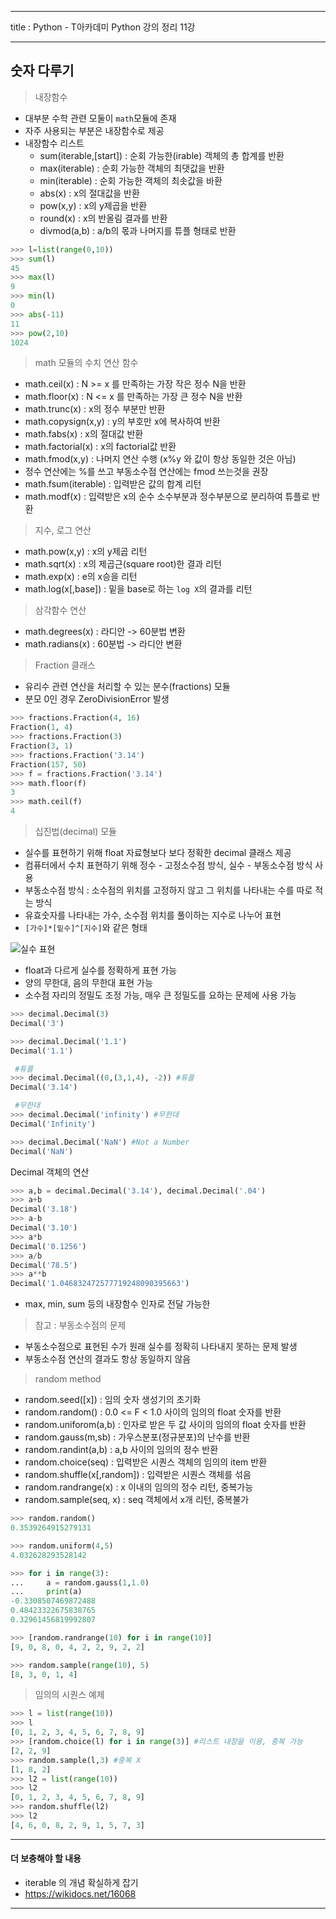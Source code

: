 
***
title : Python -  T아카데미 Python 강의 정리 11강
***

## 숫자 다루기

> 내장함수

- 대부분 수학 관련 모둘이 `math`모듈에 존재
- 자주 사용되는 부분은 내장함수로 제공
- 내장함수 리스트
  - sum(iterable,[start]) : 순회 가능한(irable) 객체의 총 합계를 반환
  - max(iterable) : 순회 가능한 객체의 최댓값을 반환
  - min(iterable) : 순회 가능한 객체의 최솟값을 바환
  - abs(x) : x의 절대값을 반환
  - pow(x,y) : x의 y제곱을 반환
  - round(x) : x의 반올림 결과를 반환
  - divmod(a,b) : a/b의 몫과 나머지를 튜플 형태로 반환

```python
>>> l=list(range(0,10))
>>> sum(l)
45
>>> max(l)
9
>>> min(l)
0
>>> abs(-11)
11
>>> pow(2,10)
1024
```

> math 모듈의 수치 연산 함수

- math.ceil(x) : N >= x 를 만족하는 가장 작은 정수 N을 반환
- math.floor(x) : N <= x 를 만족하는 가장 큰 정수 N을 반환
- math.trunc(x) : x의 정수 부분만 반환
- math.copysign(x,y) : y의 부호만 x에 복사하여 반환
- math.fabs(x) : x의 절대값 반환
- math.factorial(x) : x의 factorial값 반환
- math.fmod(x,y) : 나머지 연산 수행 (x%y 와 값이 항상 동일한 것은 아님)
 - 정수 연산에는 %를 쓰고 부동소수점 연산에는 fmod 쓰는것을 권장
- math.fsum(iterable) : 입력받은 값의 합계 리턴
- math.modf(x) : 입력받은 x의 순수 소수부분과 정수부분으로 분리하여 튜플로 반환

> 지수, 로그 연산

- math.pow(x,y) : x의 y제곱 리턴
- math.sqrt(x) : x의 제곱근(square root)한 결과 리턴
- math.exp(x) : e의 x승을 리턴
- math.log(x[,base]) : 밑을 base로 하는 `log X`의 결과를 리턴

> 삼각함수 연산

- math.degrees(x) : 라디안 -> 60분법 변환
- math.radians(x) : 60분법 -> 라디안 변환

> Fraction 클래스

- 유리수 관련 연산을 처리할 수 있는 분수(fractions) 모듈
 - 분모 0인 경우 ZeroDivisionError 발생

```python
>>> fractions.Fraction(4, 16)
Fraction(1, 4)
>>> fractions.Fraction(3)
Fraction(3, 1)
>>> fractions.Fraction('3.14')
Fraction(157, 50)
>>> f = fractions.Fraction('3.14')
>>> math.floor(f)
3
>>> math.ceil(f)
4  
```

> 십진법(decimal) 모듈

- 실수를 표현하기 위해 float 자료형보다 보다 정확한 decimal 클래스 제공
- 컴퓨터에서 수치 표현하기 위해 정수 - 고정소수점 방식, 실수 - 부동소수점 방식 사용
- 부동소수점 방식 : 소수점의 위치를 고정하지 않고 그 위치를 나타내는 수를 따로 적는 방식
- 유효숫자를 나타내는 가수, 소수점 위치를 풀이하는 지수로 나누어 표현
- `[가수]*[밑수]^[지수]`와 같은 형태  

![실수 표현](https://drive.google.com/file/d/1zw59uw0o8haZUUp5u4BNv2jyTZHgNv1-/view?usp=sharing)

- float과 다르게 실수를 정확하게 표현 가능
- 양의 무한대, 음의 무한대 표현 가능
- 소수점 자리의 정밀도 조정 가능, 매우 큰 정밀도를 요하는 문제에 사용 가능

```python
>>> decimal.Decimal(3)
Decimal('3')

>>> decimal.Decimal('1.1')
Decimal('1.1')

 #튜플
>>> decimal.Decimal((0,(3,1,4), -2)) #튜플
Decimal('3.14')

 #무한대
>>> decimal.Decimal('infinity') #무한대
Decimal('Infinity')

>>> decimal.Decimal('NaN') #Not a Number
Decimal('NaN')
```

Decimal 객체의 연산  
```python
>>> a,b = decimal.Decimal('3.14'), decimal.Decimal('.04')
>>> a+b
Decimal('3.18')
>>> a-b
Decimal('3.10')
>>> a*b
Decimal('0.1256')
>>> a/b
Decimal('78.5')
>>> a**b
Decimal('1.046832472577719248090395663')
```

- max, min, sum 등의 내장함수 인자로 전달 가능한

> 참고 : 부동소수점의 문제  

- 부동소수점으로 표현된 수가 원래 실수를 정확히 나타내지 못하는 문제 발생
- 부동소수점 연산의 결과도 항상 동일하지 않음

> random method

- random.seed([x]) : 임의 숫자 생성기의 초기화
- random.random() : 0.0 <= F < 1.0 사이의 임의의 float 숫자를 반환
- random.uniforom(a,b) : 인자로 받은 두 값 사이의 임의의 float 숫자를 반환
- random.gauss(m,sb) : 가우스분포(정규분포)의 난수를 반환
- random.randint(a,b) : a,b 사이의 임의의 정수 반환
- random.choice(seq) : 입력받은 시퀀스 객체의 임의의 item 반환
- random.shuffle(x[,random]) : 입력받은 시퀀스 객체를 섞음
- random.randrange(x) : x 이내의 임의의 정수 리턴, 중복가능
- random.sample(seq, x) : seq 객체에서 x개 리턴, 중복불가

```python
>>> random.random()
0.3539264915279131

>>> random.uniform(4,5)
4.032628293528142

>>> for i in range(3):
...     a = random.gauss(1,1.0)
...     print(a)
-0.3308507469872488
0.48423322675838765
0.32961456819992807

>>> [random.randrange(10) for i in range(10)]
[9, 0, 8, 0, 4, 2, 2, 9, 2, 2]

>>> random.sample(range(10), 5)
[8, 3, 0, 1, 4]
```

> 임의의 시퀀스 예제

```python
>>> l = list(range(10))
>>> l
[0, 1, 2, 3, 4, 5, 6, 7, 8, 9]
>>> [random.choice(l) for i in range(3)] #리스트 내장을 이용, 중복 가능
[2, 2, 9]
>>> random.sample(l,3) #중복 X
[1, 8, 2]
>>> l2 = list(range(10))
>>> l2
[0, 1, 2, 3, 4, 5, 6, 7, 8, 9]
>>> random.shuffle(l2)
>>> l2
[4, 6, 0, 8, 2, 9, 1, 5, 7, 3]
```


***  
#### 더 보충해야 할 내용
- iterable 의 개념 확실하게 잡기
 - https://wikidocs.net/16068
***  





